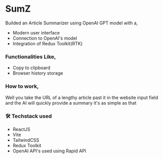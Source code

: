 # SumZ

Builded an Article Summarizer using OpenAI GPT model with a,

- Modern user interface
- Connection to OpenAI's model
- Integration of Redux Toolkit(RTK)

### Functionalities Like,
- Copy to clipboard
- Browser history storage

### How to work,
Well you take the URL of a lengthy article past it in the website input field and the AI will quickly provide a summary it's as simple as that


### 🛠 Techstack used
- ReactJS
- Vite
- TailwindCSS
- Redux Toolkit
- OpenAI API's used using Rapid API

